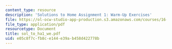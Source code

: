 ```yaml
---
content_type: resource
description: 'Solutions to Home Assignment 1: Warm-Up Exercises'
file: https://ol-ocw-studio-app-production.s3.amazonaws.com/courses/16-20-structural-mechanics-fall-2002/e05c8f7cfb8ce144e39ab458d422778b_sol_to_ha1_we.pdf
file_type: application/pdf
resourcetype: Document
title: sol_to_ha1_we.pdf
uid: e05c8f7c-fb8c-e144-e39a-b458d422778b
---
```

